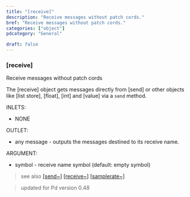 ```yaml
---
title: "[receive]"
description: "Receive messages without patch cords."
bref: "Receive messages without patch cords."
categories: ["object"]
pdcategory: "General"

draft: false
---
```


### [receive]

Receive messages without patch cords

The [receive] object gets messages directly from [send] or other objects like [list store], [float], [int] and [value] via a `send` method.

INLETS:

- NONE

OUTLET:

- any message - outputs the messages destined to its receive name.


ARGUMENT:

- symbol - receive name symbol (default: empty symbol)


> see also [[send~]](../send~) [[receive~]](../receive~) [[samplerate~]](../samplerate~)
 
> updated for Pd version 0.48
 


